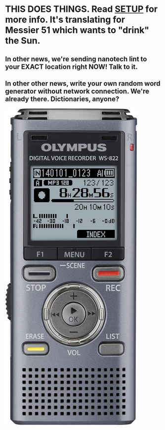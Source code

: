 # THIS DOES THINGS. Read [SETUP](/SETUP.md) for more info. It's translating for Messier 51 which wants to "drink" the Sun.
## In other news, we're sending nanotech lint to your EXACT location right NOW! Talk to it.
## In other other news, write your own random word generator without network connection. We're already there. Dictionaries, anyone?

![Olympus WS-822](https://github.com/quantumarmadillo/quantumarmadillo/blob/main/Olympus%20WS-822.jpg)

<!--
Do we know that the briefcase is about? Was GCHQ named after Vapor One Eternal? That much that?
-->
